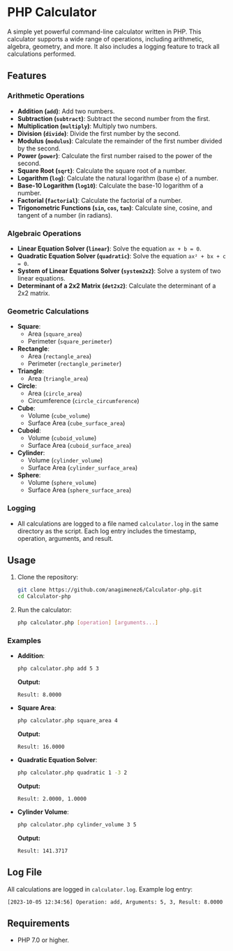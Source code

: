 # PHP Calculator

A simple yet powerful command-line calculator written in PHP. This calculator supports a wide range of operations, including arithmetic, algebra, geometry, and more. It also includes a logging feature to track all calculations performed.

## Features

### Arithmetic Operations
- **Addition (`add`)**: Add two numbers.
- **Subtraction (`subtract`)**: Subtract the second number from the first.
- **Multiplication (`multiply`)**: Multiply two numbers.
- **Division (`divide`)**: Divide the first number by the second.
- **Modulus (`modulus`)**: Calculate the remainder of the first number divided by the second.
- **Power (`power`)**: Calculate the first number raised to the power of the second.
- **Square Root (`sqrt`)**: Calculate the square root of a number.
- **Logarithm (`log`)**: Calculate the natural logarithm (base `e`) of a number.
- **Base-10 Logarithm (`log10`)**: Calculate the base-10 logarithm of a number.
- **Factorial (`factorial`)**: Calculate the factorial of a number.
- **Trigonometric Functions (`sin`, `cos`, `tan`)**: Calculate sine, cosine, and tangent of a number (in radians).

### Algebraic Operations
- **Linear Equation Solver (`linear`)**: Solve the equation `ax + b = 0`.
- **Quadratic Equation Solver (`quadratic`)**: Solve the equation `ax² + bx + c = 0`.
- **System of Linear Equations Solver (`system2x2`)**: Solve a system of two linear equations.
- **Determinant of a 2x2 Matrix (`det2x2`)**: Calculate the determinant of a 2x2 matrix.

### Geometric Calculations
- **Square**:
  - Area (`square_area`)
  - Perimeter (`square_perimeter`)
- **Rectangle**:
  - Area (`rectangle_area`)
  - Perimeter (`rectangle_perimeter`)
- **Triangle**:
  - Area (`triangle_area`)
- **Circle**:
  - Area (`circle_area`)
  - Circumference (`circle_circumference`)
- **Cube**:
  - Volume (`cube_volume`)
  - Surface Area (`cube_surface_area`)
- **Cuboid**:
  - Volume (`cuboid_volume`)
  - Surface Area (`cuboid_surface_area`)
- **Cylinder**:
  - Volume (`cylinder_volume`)
  - Surface Area (`cylinder_surface_area`)
- **Sphere**:
  - Volume (`sphere_volume`)
  - Surface Area (`sphere_surface_area`)

### Logging
- All calculations are logged to a file named `calculator.log` in the same directory as the script. Each log entry includes the timestamp, operation, arguments, and result.

## Usage

1. Clone the repository:
   ```bash
   git clone https://github.com/anagimenez6/Calculator-php.git
   cd Calculator-php
   ```

2. Run the calculator:
   ```bash
   php calculator.php [operation] [arguments...]
   ```

### Examples

- **Addition**:
  ```bash
  php calculator.php add 5 3
  ```
  **Output:**
  ```
  Result: 8.0000
  ```

- **Square Area**:
  ```bash
  php calculator.php square_area 4
  ```
  **Output:**
  ```
  Result: 16.0000
  ```

- **Quadratic Equation Solver**:
  ```bash
  php calculator.php quadratic 1 -3 2
  ```
  **Output:**
  ```
  Result: 2.0000, 1.0000
  ```

- **Cylinder Volume**:
  ```bash
  php calculator.php cylinder_volume 3 5
  ```
  **Output:**
  ```
  Result: 141.3717
  ```

## Log File

All calculations are logged in `calculator.log`. Example log entry:
```
[2023-10-05 12:34:56] Operation: add, Arguments: 5, 3, Result: 8.0000
```

## Requirements

- PHP 7.0 or higher.
